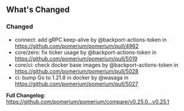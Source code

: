 ## What's Changed

### Changed
* connect: add gRPC keep-alive by @backport-actions-token in https://github.com/pomerium/pomerium/pull/4962
* core/zero: fix ticker usage by @backport-actions-token in https://github.com/pomerium/pomerium/pull/5019
* core/ci: check docker base images by @backport-actions-token in https://github.com/pomerium/pomerium/pull/5028
* ci: bump Go to 1.21.8 in docker by @wasaga in https://github.com/pomerium/pomerium/pull/5027

**Full Changelog**: https://github.com/pomerium/pomerium/compare/v0.25.0...v0.25.1
